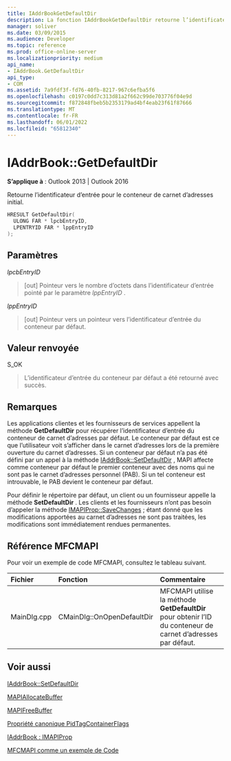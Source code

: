```yaml
---
title: IAddrBookGetDefaultDir
description: La fonction IAddrBookGetDefaultDir retourne l’identificateur d’entrée pour le conteneur de carnet d’adresses initial.
manager: soliver
ms.date: 03/09/2015
ms.audience: Developer
ms.topic: reference
ms.prod: office-online-server
ms.localizationpriority: medium
api_name:
- IAddrBook.GetDefaultDir
api_type:
- COM
ms.assetid: 7a9fdf3f-fd76-40fb-8217-967c6efba5f6
ms.openlocfilehash: c0197c0dd7c313d81a2f662c99de703776f04e9d
ms.sourcegitcommit: f872848fbeb5b2353179ad4bf4eab23f61f87666
ms.translationtype: MT
ms.contentlocale: fr-FR
ms.lasthandoff: 06/01/2022
ms.locfileid: "65812340"
---
```

# <a name="iaddrbookgetdefaultdir"></a>IAddrBook::GetDefaultDir

  
  
**S’applique à** : Outlook 2013 | Outlook 2016 
  
Retourne l’identificateur d’entrée pour le conteneur de carnet d’adresses initial.
  
```cpp
HRESULT GetDefaultDir(
  ULONG FAR * lpcbEntryID,
  LPENTRYID FAR * lppEntryID
);
```

## <a name="parameters"></a>Paramètres

 _lpcbEntryID_
  
> [out] Pointeur vers le nombre d’octets dans l’identificateur d’entrée pointé par le paramètre  _lppEntryID_ . 
    
 _lppEntryID_
  
> [out] Pointeur vers un pointeur vers l’identificateur d’entrée du conteneur par défaut.
    
## <a name="return-value"></a>Valeur renvoyée

S_OK 
  
> L’identificateur d’entrée du conteneur par défaut a été retourné avec succès.
    
## <a name="remarks"></a>Remarques

Les applications clientes et les fournisseurs de services appellent la méthode **GetDefaultDir** pour récupérer l’identificateur d’entrée du conteneur de carnet d’adresses par défaut. Le conteneur par défaut est ce que l’utilisateur voit s’afficher dans le carnet d’adresses lors de la première ouverture du carnet d’adresses. Si un conteneur par défaut n’a pas été défini par un appel à la méthode [IAddrBook::SetDefaultDir](iaddrbook-setdefaultdir.md) , MAPI affecte comme conteneur par défaut le premier conteneur avec des noms qui ne sont pas le carnet d’adresses personnel (PAB). Si un tel conteneur est introuvable, le PAB devient le conteneur par défaut. 
  
Pour définir le répertoire par défaut, un client ou un fournisseur appelle la méthode **SetDefaultDir** . Les clients et les fournisseurs n’ont pas besoin d’appeler la méthode [IMAPIProp::SaveChanges](imapiprop-savechanges.md) ; étant donné que les modifications apportées au carnet d’adresses ne sont pas traitées, les modifications sont immédiatement rendues permanentes. 
  
## <a name="mfcmapi-reference"></a>Référence MFCMAPI

Pour voir un exemple de code MFCMAPI, consultez le tableau suivant.
  
|**Fichier**|**Fonction**|**Commentaire**|
|:-----|:-----|:-----|
|MainDlg.cpp  <br/> |CMainDlg::OnOpenDefaultDir  <br/> |MFCMAPI utilise la méthode **GetDefaultDir** pour obtenir l’ID du conteneur de carnet d’adresses par défaut. |
   
## <a name="see-also"></a>Voir aussi



[IAddrBook::SetDefaultDir](iaddrbook-setdefaultdir.md)
  
[MAPIAllocateBuffer](mapiallocatebuffer.md)
  
[MAPIFreeBuffer](mapifreebuffer.md)
  
[Propriété canonique PidTagContainerFlags](pidtagcontainerflags-canonical-property.md)
  
[IAddrBook : IMAPIProp](iaddrbookimapiprop.md)


[MFCMAPI comme un exemple de Code](mfcmapi-as-a-code-sample.md)

